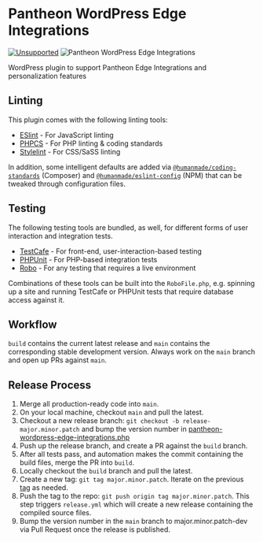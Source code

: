 # Pantheon WordPress Edge Integrations

[![Unsupported](https://img.shields.io/badge/pantheon-unsupported-yellow?logo=pantheon&color=FFDC28&style=for-the-badge)](https://github.com/topics/unsupported?q=org%3Apantheon-systems "Unsupported, e.g. a tool we are actively using internally and are making available, but do not promise to support") ![Pantheon WordPress Edge Integrations](https://github.com/pantheon-systems/pantheon-wordpress-edge-integrations/actions/workflows/main.yml/badge.svg)

WordPress plugin to support Pantheon Edge Integrations and personalization features

## Linting

This plugin comes with the following linting tools:

* [ESlint](https://eslint.org/) - For JavaScript linting
* [PHPCS](https://github.com/squizlabs/PHP_CodeSniffer) - For PHP linting & coding standards
* [Stylelint](https://stylelint.io/) - For CSS/SaSS linting

In addition, some intelligent defaults are added via [`@humanmade/coding-standards`](https://github.com/humanmade/coding-standards#readme) (Composer) and [`@humanmade/eslint-config`](https://github.com/humanmade/coding-standards/blob/master/packages/eslint-config-humanmade/readme.md) (NPM) that can be tweaked through configuration files.

## Testing

The following testing tools are bundled, as well, for different forms of user interaction and integration tests.

* [TestCafe](https://testcafe.io/) - For front-end, user-interaction-based testing
* [PHPUnit](https://phpunit.de/index.html) - For PHP-based integration tests
* [Robo](https://robo.li/) - For any testing that requires a live environment

Combinations of these tools can be built into the `RoboFile.php`, e.g. spinning up a site and running TestCafe or PHPUnit tests that require database access against it.

## Workflow

`build` contains the current latest release and `main` contains the corresponding stable development version. Always work on the `main` branch and open up PRs against `main`.

## Release Process

1. Merge all production-ready code into `main`.
2. On your local machine, checkout `main` and pull the latest.
3. Checkout a new release branch: `git checkout -b release-major.minor.patch` and bump the version number in [pantheon-wordpress-edge-integrations.php](https://github.com/pantheon-systems/pantheon-wordpress-edge-integrations/blob/main/pantheon-wordpress-edge-integrations.php#L7)
4. Push up the release branch, and create a PR against the `build` branch.
5. After all tests pass, and automation makes the commit containing the build files, merge the PR into `build`.
6. Locally checkout the `build` branch and pull the latest.
7. Create a new tag: `git tag major.minor.patch`. Iterate on the previous [tag](https://github.com/pantheon-systems/pantheon-wordpress-edge-integrations/tags) as needed.
7. Push the tag to the repo: `git push origin tag major.minor.patch`. This step triggers `release.yml` which will create a new release containing the compiled source files.
9. Bump the version number in the `main` branch to major.minor.patch-dev via Pull Request once the release is published.
